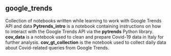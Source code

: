 ## google_trends
Collection of notebooks written while learning to work with Google Trends API and data
**Pytrends_intro** is a notebook containing instructions on how to interact with the Google Trends API via the **pytrends** Python library.
**cov_data** is a notebook used to clean and prepare Covid-19 data in Italy for further analysis.
**cov_gt_collection** is the notebook used to collect daily data about Covid-related queries from Google Trends.
